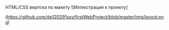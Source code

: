 HTML/CSS вертска по макету
![Иллюстрация к проекту]

(https://github.com/dp120291ssv/firstWebProject/blob/master/img/layout.png)
